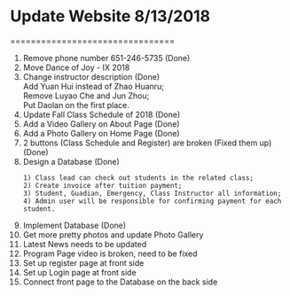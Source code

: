 # Update Website 8/13/2018
================================
1. Remove phone number 651-246-5735 (Done)
2. Move Dance of Joy - IX 2018
3. Change instructor description (Done)<br/>
    Add Yuan Hui instead of Zhao Huanru;<br/>
    Remove Luyao Che and Jun Zhou;<br/>
    Put Daolan on the first place.
4. Update Fall Class Schedule of 2018 (Done)
5. Add a Video Gallery on About Page (Done)
6. Add a Photo Gallery on Home Page (Done)
7. 2 buttons (Class Schedule and Register) are broken (Fixed them up) (Done)
8. Design a Database (Done)
   ```
   1) Class lead can check out students in the related class;
   2) Create invoice after tuition payment;
   3) Student, Guadian, Emergency, Class Instructor all information;
   4) Admin user will be responsible for confirming payment for each student.
   ```
9. Implement Database (Done)
10. Get more pretty photos and update Photo Gallery
11. Latest News needs to be updated
12. Program Page video is broken, need to be fixed
13. Set up register page at front side
14. Set up Login page at front side
15. Connect front page to the Database on the back side
